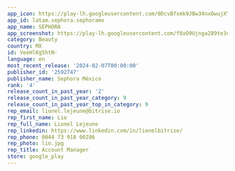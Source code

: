 ```yaml
---
app_icon: https://play-lh.googleusercontent.com/0DcvBfxmk9JBw34nxOwujXYu5ayPHJTRSx0vUCIsiw5Jdn4m8sLPXW5dTvND3n2OLw
app_id: latam.sephora.sephoramx
app_name: SEPHORA
app_screenshot: https://play-lh.googleusercontent.com/f8xO9Ujnga289te3qRSDVahbMx6NhnE-pGa2EKx_PQQ05G1ElDOSJjYMQ5LQjD1b-0c2
category: Beauty
country: MX
id: VeeHlKg5htN-
language: en
most_recent_release: '2024-02-07T00:00:00'
publisher_id: '2592747'
publisher_name: Sephora México
rank: '4'
release_count_in_past_year: '2'
release_count_in_past_year_category: 9
release_count_in_past_year_top_in_category: 9
rep_email: lionel.lejeune@bitrise.io
rep_first_name: Lio
rep_full_name: Lionel Lejeune
rep_linkedin: https://www.linkedin.com/in/lionelbitrise/
rep_phone: 0044 73 918 00286
rep_photo: lio.jpg
rep_title: Account Manager
store: google_play
---
```

